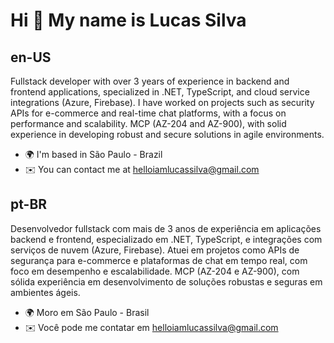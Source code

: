 Hi 👋 My name is Lucas Silva
============================

en-US
---------------------------------

Fullstack developer with over 3 years of experience in backend and frontend applications, specialized in .NET, TypeScript, and cloud service integrations (Azure, Firebase). I have worked on projects such as security APIs for e-commerce and real-time chat platforms, with a focus on performance and scalability. MCP (AZ-204 and AZ-900), with solid experience in developing robust and secure solutions in agile environments.

* 🌍  I'm based in São Paulo - Brazil
* ✉️  You can contact me at [helloiamlucassilva@gmail.com](mailto:helloiamlucassilva@gmail.com)

pt-BR
---------------------------------

Desenvolvedor fullstack com mais de 3 anos de experiência em aplicações backend e frontend, especializado em .NET, TypeScript, e integrações com serviços de nuvem (Azure, Firebase). Atuei em projetos como APIs de segurança para e-commerce e plataformas de chat em tempo real, com foco em desempenho e escalabilidade. MCP (AZ-204 e AZ-900), com sólida experiência em desenvolvimento de soluções robustas e seguras em ambientes ágeis.

* 🌍  Moro em São Paulo - Brasil
* ✉️  Você pode me contatar em [helloiamlucassilva@gmail.com](mailto:helloiamlucassilva@gmail.com)
